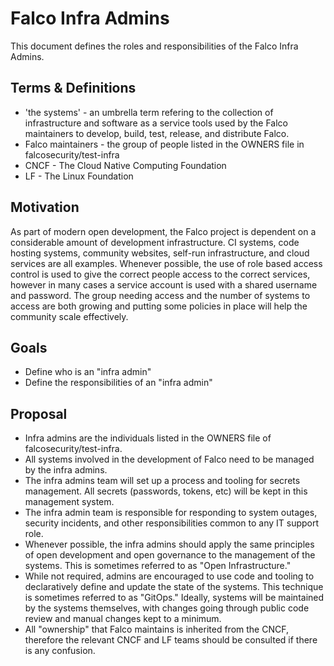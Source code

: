 # Falco Infra Admins

This document defines the roles and responsibilities of the Falco Infra Admins.

## Terms & Definitions

- 'the systems' -  an umbrella term refering to the collection of infrastructure and software as a service tools used by the Falco maintainers to develop, build, test, release, and distribute Falco.
- Falco maintainers - the group of people listed in the OWNERS file in falcosecurity/test-infra
- CNCF - The Cloud Native Computing Foundation
- LF - The Linux Foundation

## Motivation

As part of modern open development, the Falco project is dependent on a considerable amount of development infrastructure. CI systems, code hosting systems, community websites, self-run infrastructure, and cloud services are all examples. Whenever possible, the use of role based access control is used to give the correct people access to the correct services, however in many cases a service account is used with a shared username and password. The group needing access and the number of systems to access are both growing and putting some policies in place will help the community scale effectively.

## Goals
- Define who is an "infra admin"
- Define the responsibilities of an "infra admin"


## Proposal

- Infra admins are the individuals listed in the OWNERS file of falcosecurity/test-infra.
- All systems involved in the development of Falco need to be managed by the infra admins.
- The infra admins team will set up a process and tooling for secrets management. All secrets (passwords, tokens, etc) will be kept in this management system.
- The infra admin team is responsible for responding to system outages, security incidents, and other responsibilities common to any IT support role.
- Whenever possible, the infra admins should apply the same principles of open development and open governance to the management of the systems. This is sometimes referred to as "Open Infrastructure."
- While not required, admins are encouraged to use code and tooling to declaratively define  and update the state of the systems. This technique is sometimes referred to as "GitOps." Ideally, systems will be maintained by the systems themselves, with changes going through public code review and manual changes kept to a minimum.
- All "ownership" that Falco maintains is inherited from the CNCF, therefore the relevant CNCF and LF teams should be consulted if there is any confusion.
